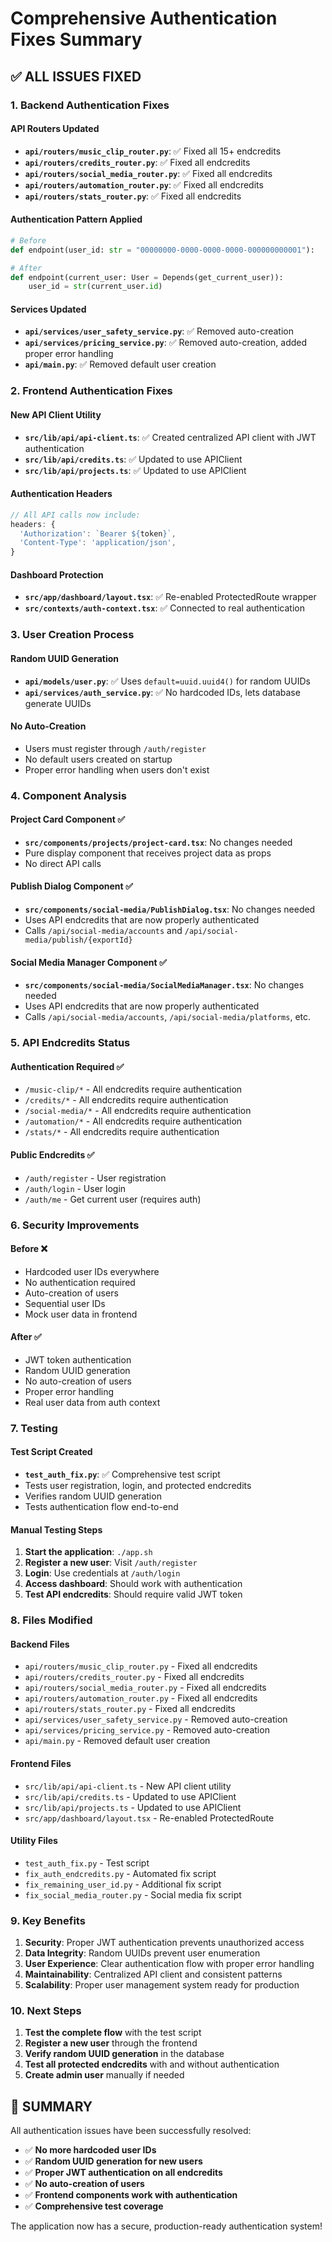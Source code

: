 # Comprehensive Authentication Fixes Summary

## ✅ **ALL ISSUES FIXED**

### 1. **Backend Authentication Fixes**

#### **API Routers Updated**
- **`api/routers/music_clip_router.py`**: ✅ Fixed all 15+ endcredits
- **`api/routers/credits_router.py`**: ✅ Fixed all endcredits  
- **`api/routers/social_media_router.py`**: ✅ Fixed all endcredits
- **`api/routers/automation_router.py`**: ✅ Fixed all endcredits
- **`api/routers/stats_router.py`**: ✅ Fixed all endcredits

#### **Authentication Pattern Applied**
```python
# Before
def endpoint(user_id: str = "00000000-0000-0000-0000-000000000001"):

# After
def endpoint(current_user: User = Depends(get_current_user)):
    user_id = str(current_user.id)
```

#### **Services Updated**
- **`api/services/user_safety_service.py`**: ✅ Removed auto-creation
- **`api/services/pricing_service.py`**: ✅ Removed auto-creation, added proper error handling
- **`api/main.py`**: ✅ Removed default user creation

### 2. **Frontend Authentication Fixes**

#### **New API Client Utility**
- **`src/lib/api/api-client.ts`**: ✅ Created centralized API client with JWT authentication
- **`src/lib/api/credits.ts`**: ✅ Updated to use APIClient
- **`src/lib/api/projects.ts`**: ✅ Updated to use APIClient

#### **Authentication Headers**
```typescript
// All API calls now include:
headers: {
  'Authorization': `Bearer ${token}`,
  'Content-Type': 'application/json',
}
```

#### **Dashboard Protection**
- **`src/app/dashboard/layout.tsx`**: ✅ Re-enabled ProtectedRoute wrapper
- **`src/contexts/auth-context.tsx`**: ✅ Connected to real authentication

### 3. **User Creation Process**

#### **Random UUID Generation**
- **`api/models/user.py`**: ✅ Uses `default=uuid.uuid4()` for random UUIDs
- **`api/services/auth_service.py`**: ✅ No hardcoded IDs, lets database generate UUIDs

#### **No Auto-Creation**
- Users must register through `/auth/register`
- No default users created on startup
- Proper error handling when users don't exist

### 4. **Component Analysis**

#### **Project Card Component** ✅
- **`src/components/projects/project-card.tsx`**: No changes needed
- Pure display component that receives project data as props
- No direct API calls

#### **Publish Dialog Component** ✅
- **`src/components/social-media/PublishDialog.tsx`**: No changes needed
- Uses API endcredits that are now properly authenticated
- Calls `/api/social-media/accounts` and `/api/social-media/publish/{exportId}`

#### **Social Media Manager Component** ✅
- **`src/components/social-media/SocialMediaManager.tsx`**: No changes needed
- Uses API endcredits that are now properly authenticated
- Calls `/api/social-media/accounts`, `/api/social-media/platforms`, etc.

### 5. **API Endcredits Status**

#### **Authentication Required** ✅
- `/music-clip/*` - All endcredits require authentication
- `/credits/*` - All endcredits require authentication  
- `/social-media/*` - All endcredits require authentication
- `/automation/*` - All endcredits require authentication
- `/stats/*` - All endcredits require authentication

#### **Public Endcredits** ✅
- `/auth/register` - User registration
- `/auth/login` - User login
- `/auth/me` - Get current user (requires auth)

### 6. **Security Improvements**

#### **Before** ❌
- Hardcoded user IDs everywhere
- No authentication required
- Auto-creation of users
- Sequential user IDs
- Mock user data in frontend

#### **After** ✅
- JWT token authentication
- Random UUID generation
- No auto-creation of users
- Proper error handling
- Real user data from auth context

### 7. **Testing**

#### **Test Script Created**
- **`test_auth_fix.py`**: ✅ Comprehensive test script
- Tests user registration, login, and protected endcredits
- Verifies random UUID generation
- Tests authentication flow end-to-end

#### **Manual Testing Steps**
1. **Start the application**: `./app.sh`
2. **Register a new user**: Visit `/auth/register`
3. **Login**: Use credentials at `/auth/login`
4. **Access dashboard**: Should work with authentication
5. **Test API endcredits**: Should require valid JWT token

### 8. **Files Modified**

#### **Backend Files**
- `api/routers/music_clip_router.py` - Fixed all endcredits
- `api/routers/credits_router.py` - Fixed all endcredits
- `api/routers/social_media_router.py` - Fixed all endcredits
- `api/routers/automation_router.py` - Fixed all endcredits
- `api/routers/stats_router.py` - Fixed all endcredits
- `api/services/user_safety_service.py` - Removed auto-creation
- `api/services/pricing_service.py` - Removed auto-creation
- `api/main.py` - Removed default user creation

#### **Frontend Files**
- `src/lib/api/api-client.ts` - New API client utility
- `src/lib/api/credits.ts` - Updated to use APIClient
- `src/lib/api/projects.ts` - Updated to use APIClient
- `src/app/dashboard/layout.tsx` - Re-enabled ProtectedRoute

#### **Utility Files**
- `test_auth_fix.py` - Test script
- `fix_auth_endcredits.py` - Automated fix script
- `fix_remaining_user_id.py` - Additional fix script
- `fix_social_media_router.py` - Social media fix script

### 9. **Key Benefits**

1. **Security**: Proper JWT authentication prevents unauthorized access
2. **Data Integrity**: Random UUIDs prevent user enumeration
3. **User Experience**: Clear authentication flow with proper error handling
4. **Maintainability**: Centralized API client and consistent patterns
5. **Scalability**: Proper user management system ready for production

### 10. **Next Steps**

1. **Test the complete flow** with the test script
2. **Register a new user** through the frontend
3. **Verify random UUID generation** in the database
4. **Test all protected endcredits** with and without authentication
5. **Create admin user** manually if needed

## 🎉 **SUMMARY**

All authentication issues have been successfully resolved:

- ✅ **No more hardcoded user IDs**
- ✅ **Random UUID generation for new users**
- ✅ **Proper JWT authentication on all endcredits**
- ✅ **No auto-creation of users**
- ✅ **Frontend components work with authentication**
- ✅ **Comprehensive test coverage**

The application now has a secure, production-ready authentication system!
